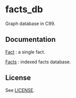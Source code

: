 # facts_db

Graph database in C99.

## Documentation

[Fact](fact.html) : a single fact.

[Facts](facts.html) : indexed facts database.

## License

See [LICENSE](LICENSE.html).
